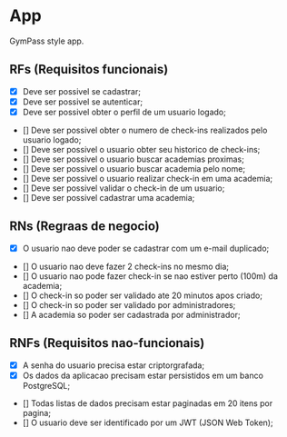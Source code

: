 # App

GymPass style app.

## RFs (Requisitos funcionais)
- [x] Deve ser possivel se cadastrar;
- [x] Deve ser possivel se autenticar;
- [x] Deve ser possivel obter o perfil de um usuario logado;
- [] Deve ser possivel obter o numero de check-ins realizados pelo usuario logado;
- [] Deve ser possivel o usuario obter seu historico de check-ins;
- [] Deve ser possivel o usuario buscar academias proximas;
- [] Deve ser possivel o usuario buscar academia pelo nome;
- [] Deve ser possivel o usuario realizar check-in em uma academia;
- [] Deve ser possivel validar o check-in de um usuario;
- [] Deve ser possivel cadastrar uma academia;

## RNs (Regraas de negocio)
- [x] O usuario nao deve poder se cadastrar com um e-mail duplicado;
- [] O usuario nao deve fazer 2 check-ins no mesmo dia;
- [] O usuario nao pode fazer check-in se nao estiver perto (100m) da academia;
- [] O check-in so poder ser validado ate 20 minutos apos criado;
- [] O check-in so poder ser validado por administradores;
- [] A academia so poder ser cadastrada por administrador;


## RNFs (Requisitos nao-funcionais)
- [x] A senha do usuario precisa estar criptorgrafada;
- [x] Os dados da aplicacao precisam estar persistidos em um banco PostgreSQL;
- [] Todas listas de dados precisam estar paginadas em 20 itens por pagina;
- [] O usuario deve ser identificado por um JWT (JSON Web Token);
